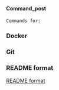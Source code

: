#### Command_post

`Commands for:`
### Docker
### Git
### README format
[README format](https://github.com/kda33/Command_post/tree/main/format-README)
